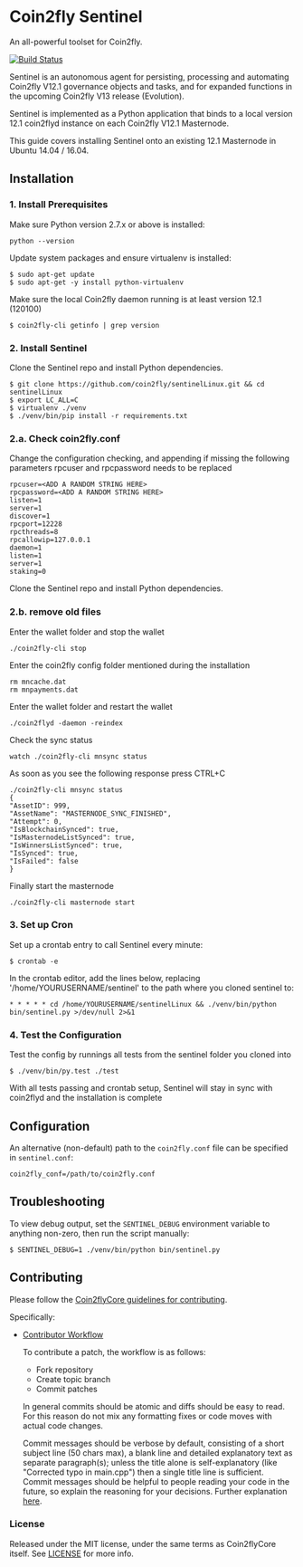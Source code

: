 # Coin2fly Sentinel

An all-powerful toolset for Coin2fly.

[![Build Status](https://travis-ci.org/coin2flypay/sentinel.svg?branch=master)](https://travis-ci.org/coin2flypay/sentinel)

Sentinel is an autonomous agent for persisting, processing and automating Coin2fly V12.1 governance objects and tasks, and for expanded functions in the upcoming Coin2fly V13 release (Evolution).

Sentinel is implemented as a Python application that binds to a local version 12.1 coin2flyd instance on each Coin2fly V12.1 Masternode.

This guide covers installing Sentinel onto an existing 12.1 Masternode in Ubuntu 14.04 / 16.04.

## Installation

### 1. Install Prerequisites

Make sure Python version 2.7.x or above is installed:

    python --version

Update system packages and ensure virtualenv is installed:

    $ sudo apt-get update
    $ sudo apt-get -y install python-virtualenv

Make sure the local Coin2fly daemon running is at least version 12.1 (120100)

    $ coin2fly-cli getinfo | grep version

### 2. Install Sentinel

Clone the Sentinel repo and install Python dependencies.

    $ git clone https://github.com/coin2fly/sentinelLinux.git && cd sentinelLinux
    $ export LC_ALL=C
    $ virtualenv ./venv
    $ ./venv/bin/pip install -r requirements.txt
    

### 2.a. Check coin2fly.conf

Change the configuration checking, and appending if missing the following
parameters rpcuser and rpcpassword needs to be replaced

    rpcuser=<ADD A RANDOM STRING HERE>
    rpcpassword=<ADD A RANDOM STRING HERE>
    listen=1
    server=1
    discover=1
    rpcport=12228
    rpcthreads=8
    rpcallowip=127.0.0.1
    daemon=1
    listen=1
    server=1
    staking=0


Clone the Sentinel repo and install Python dependencies.    


### 2.b. remove old files
Enter the wallet folder and stop the wallet

    ./coin2fly-cli stop 
    
Enter the coin2fly config folder mentioned during the installation
    
    rm mncache.dat
    rm mnpayments.dat
    
Enter the wallet folder and restart the wallet 

    ./coin2flyd -daemon -reindex
    
Check the sync status

    watch ./coin2fly-cli mnsync status

As soon as you see the following response press CTRL+C

    ./coin2fly-cli mnsync status
    {
    "AssetID": 999,
    "AssetName": "MASTERNODE_SYNC_FINISHED",
    "Attempt": 0,
    "IsBlockchainSynced": true,
    "IsMasternodeListSynced": true,
    "IsWinnersListSynced": true,
    "IsSynced": true,
    "IsFailed": false
    }

Finally start the masternode

    ./coin2fly-cli masternode start


### 3. Set up Cron

Set up a crontab entry to call Sentinel every minute:

    $ crontab -e

In the crontab editor, add the lines below, replacing '/home/YOURUSERNAME/sentinel' to the path where you cloned sentinel to:

    * * * * * cd /home/YOURUSERNAME/sentinelLinux && ./venv/bin/python bin/sentinel.py >/dev/null 2>&1

### 4. Test the Configuration

Test the config by runnings all tests from the sentinel folder you cloned into

    $ ./venv/bin/py.test ./test

With all tests passing and crontab setup, Sentinel will stay in sync with coin2flyd and the installation is complete

## Configuration

An alternative (non-default) path to the `coin2fly.conf` file can be specified in `sentinel.conf`:

    coin2fly_conf=/path/to/coin2fly.conf

## Troubleshooting

To view debug output, set the `SENTINEL_DEBUG` environment variable to anything non-zero, then run the script manually:

    $ SENTINEL_DEBUG=1 ./venv/bin/python bin/sentinel.py

## Contributing

Please follow the [Coin2flyCore guidelines for contributing](https://github.com/coin2flypay/coin2fly/blob/v0.12.1.x/CONTRIBUTING.md).

Specifically:

* [Contributor Workflow](https://github.com/coin2flypay/coin2fly/blob/v0.12.1.x/CONTRIBUTING.md#contributor-workflow)

    To contribute a patch, the workflow is as follows:

    * Fork repository
    * Create topic branch
    * Commit patches

    In general commits should be atomic and diffs should be easy to read. For this reason do not mix any formatting fixes or code moves with actual code changes.

    Commit messages should be verbose by default, consisting of a short subject line (50 chars max), a blank line and detailed explanatory text as separate paragraph(s); unless the title alone is self-explanatory (like "Corrected typo in main.cpp") then a single title line is sufficient. Commit messages should be helpful to people reading your code in the future, so explain the reasoning for your decisions. Further explanation [here](http://chris.beams.io/posts/git-commit/).

### License

Released under the MIT license, under the same terms as Coin2flyCore itself. See [LICENSE](LICENSE) for more info.
